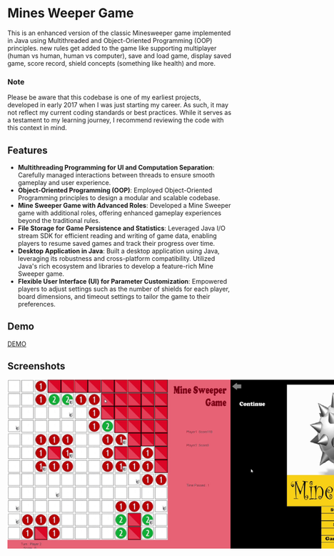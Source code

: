 # Mines Weeper Game
This is an enhanced version of the classic Minesweeper game implemented in Java using Multithreaded and Object-Oriented Programming (OOP) principles.
new rules get added to the game like supporting multiplayer (human vs human, human vs computer), save and load game, display saved game, score record, shield concepts (something like health) and more.

### Note
Please be aware that this codebase is one of my earliest projects, developed in early 2017 when I was just starting my career. As such, it may not reflect my current coding standards or best practices. While it serves as a testament to my learning journey, I recommend reviewing the code with this context in mind.

## Features
- **Multithreading Programming for UI and Computation Separation**: Carefully managed interactions between threads to ensure smooth gameplay and user experience.
- **Object-Oriented Programming (OOP)**: Employed Object-Oriented Programming principles to design a modular and scalable codebase.
- **Mine Sweeper Game with Advanced Roles**: Developed a Mine Sweeper game with additional roles, offering enhanced gameplay experiences beyond the traditional rules.
- **File Storage for Game Persistence and Statistics**: Leveraged Java I/O stream SDK for efficient reading and writing of game data, enabling players to resume saved games and track their progress over time.
- **Desktop Application in Java**: Built a desktop application using Java, leveraging its robustness and cross-platform compatibility. Utilized Java's rich ecosystem and libraries to develop a feature-rich Mine Sweeper game.
- **Flexible User Interface (UI) for Parameter Customization**: Empowered players to adjust settings such as the number of shields for each player, board dimensions, and timeout settings to tailor the game to their preferences.

## Demo
[DEMO](https://drive.google.com/drive/folders/1Ku5xlSo3HvlcCpj6LKSet5IKCy6-SazJ?usp=drive_link)

## Screenshots
<div style='display:flex;'>
<img src="images/image1.jpg" alt="Smaller" width="500"/>
<img src="images/image2.jpg" alt="Smaller" width="500"/>
<img src="images/image3.jpg" alt="Smaller" width="500"/>
<img src="images/image4.jpg" alt="Smaller" width="500"/>
<img src="images/image5.jpg" alt="Smaller" width="500"/>
</div>

